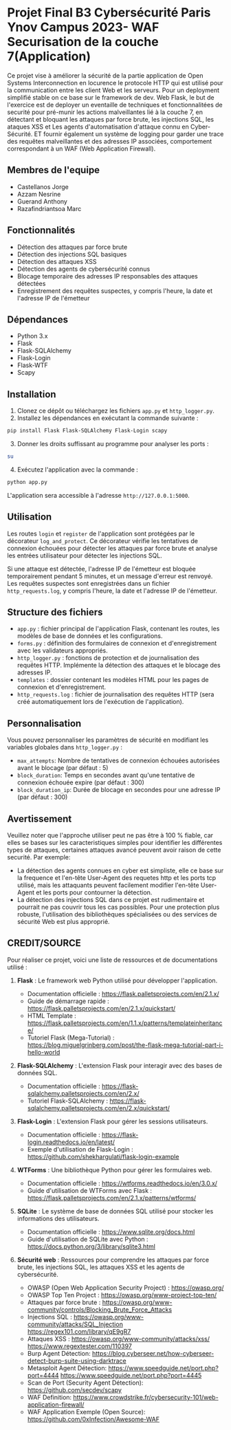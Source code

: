 # Projet Final B3 Cybersécurité Paris Ynov Campus 2023- WAF Securisation de la couche 7(Application)

Ce projet vise à améliorer la sécurité de la partie application de Open Systems Interconnection en locurence le protocole HTTP qui est utilisé pour la communication entre les client Web et les serveurs. Pour un deployment simplifié stable on ce base sur le framework de dev. Web Flask, le but de l'exercice est de deployer un eventaille de techniques et fonctionnalitées de securité pour pré-munir les actions malveillantes lié à la couche 7, en détectant et bloquant les attaques par force brute, les injections SQL, les ataques XSS et Les agents d'automatisation d'attaque connu en Cyber-Sécurité. ET fournir également un système de logging pour garder une trace des requêtes malveillantes et des adresses IP associées, comportement correspondant à un WAF (Web Application Firewall).

## Membres de l'equipe
- Castellanos Jorge
- Azzam Nesrine
- Guerand Anthony
- Razafindriantsoa Marc

## Fonctionnalités

- Détection des attaques par force brute
- Détection des injections SQL basiques
- Détection des attaques XSS
- Détection des agents de cybersécurité connus
- Blocage temporaire des adresses IP responsables des attaques détectées
- Enregistrement des requêtes suspectes, y compris l'heure, la date et l'adresse IP de l'émetteur

## Dépendances

- Python 3.x
- Flask
- Flask-SQLAlchemy
- Flask-Login
- Flask-WTF
- Scapy

## Installation

1. Clonez ce dépôt ou téléchargez les fichiers `app.py` et `http_logger.py`.
2. Installez les dépendances en exécutant la commande suivante :

```bash
pip install Flask Flask-SQLAlchemy Flask-Login scapy
```
3. Donner les droits suffissant au programme pour analyser les ports :

```bash
su
```

4. Exécutez l'application avec la commande :

```bash
python app.py
```

L'application sera accessible à l'adresse `http://127.0.0.1:5000`.

## Utilisation

Les routes `login` et `register` de l'application sont protégées par le décorateur `log_and_protect`. Ce décorateur vérifie les tentatives de connexion échouées pour détecter les attaques par force brute et analyse les entrées utilisateur pour détecter les injections SQL.

Si une attaque est détectée, l'adresse IP de l'émetteur est bloquée temporairement pendant 5 minutes, et un message d'erreur est renvoyé. Les requêtes suspectes sont enregistrées dans un fichier `http_requests.log`, y compris l'heure, la date et l'adresse IP de l'émetteur.

## Structure des fichiers

- `app.py` : fichier principal de l'application Flask, contenant les routes, les modèles de base de données et les configurations.
- `forms.py` : définition des formulaires de connexion et d'enregistrement avec les validateurs appropriés.
- `http_logger.py` : fonctions de protection et de journalisation des requêtes HTTP. Implémente la détection des attaques et le blocage des adresses IP.
- `templates` : dossier contenant les modèles HTML pour les pages de connexion et d'enregistrement.
- `http_requests.log` : fichier de journalisation des requêtes HTTP (sera créé automatiquement lors de l'exécution de l'application).

## Personnalisation

Vous pouvez personnaliser les paramètres de sécurité en modifiant les variables globales dans `http_logger.py` :

- `max_attempts`: Nombre de tentatives de connexion échouées autorisées avant le blocage (par défaut : 5)
- `block_duration`: Temps en secondes avant qu'une tentative de connexion échouée expire (par défaut : 300)
- `block_duration_ip`: Durée de blocage en secondes pour une adresse IP (par défaut : 300)

## Avertissement

Veuillez noter que l'approche utiliser peut ne pas être à 100 % fiable, car elles se bases sur les caracteristiques simples pour identifier les différentes types de attaques, certaines attaques avancé peuvent avoir raison de cette securité.
Par exemple:
- La détection des agents connues en cyber est simpliste, elle ce base sur la frequence et l'en-tête User-Agent des requetes http et les ports tcp utilisé, mais les attaquants peuvent facilement modifier l'en-tête User-Agent et les ports pour contourner la détection.
- La détection des injections SQL dans ce projet est rudimentaire et pourrait ne pas couvrir tous les cas possibles. Pour une protection plus robuste, l'utilisation des bibliothèques spécialisées ou des services de sécurité Web est plus approprié.

## CREDIT/SOURCE

Pour réaliser ce projet, voici une liste de ressources et de documentations utilisé :

1. **Flask** : Le framework web Python utilisé pour développer l'application.
   - Documentation officielle : https://flask.palletsprojects.com/en/2.1.x/
   - Guide de démarrage rapide : https://flask.palletsprojects.com/en/2.1.x/quickstart/
   - HTML Template : https://flask.palletsprojects.com/en/1.1.x/patterns/templateinheritance/
   - Tutoriel Flask (Mega-Tutorial) : https://blog.miguelgrinberg.com/post/the-flask-mega-tutorial-part-i-hello-world

2. **Flask-SQLAlchemy** : L'extension Flask pour interagir avec des bases de données SQL.
   - Documentation officielle : https://flask-sqlalchemy.palletsprojects.com/en/2.x/
   - Tutoriel Flask-SQLAlchemy : https://flask-sqlalchemy.palletsprojects.com/en/2.x/quickstart/

3. **Flask-Login** : L'extension Flask pour gérer les sessions utilisateurs.
   - Documentation officielle : https://flask-login.readthedocs.io/en/latest/
   - Exemple d'utilisation de Flask-Login : https://github.com/shekhargulati/flask-login-example

4. **WTForms** : Une bibliothèque Python pour gérer les formulaires web.
   - Documentation officielle : https://wtforms.readthedocs.io/en/3.0.x/
   - Guide d'utilisation de WTForms avec Flask : https://flask.palletsprojects.com/en/2.1.x/patterns/wtforms/

6. **SQLite** : Le système de base de données SQL utilisé pour stocker les informations des utilisateurs.
   - Documentation officielle : https://www.sqlite.org/docs.html
   - Guide d'utilisation de SQLite avec Python : https://docs.python.org/3/library/sqlite3.html

7. **Sécurité web** : Ressources pour comprendre les attaques par force brute, les injections SQL, les attaques XSS et les agents de cybersécurité.
   - OWASP (Open Web Application Security Project) : https://owasp.org/
   - OWASP Top Ten Project : https://owasp.org/www-project-top-ten/
   - Attaques par force brute : https://owasp.org/www-community/controls/Blocking_Brute_Force_Attacks
   - Injections SQL : https://owasp.org/www-community/attacks/SQL_Injection
                      https://regex101.com/library/qE9gR7
   - Attaques XSS : https://owasp.org/www-community/attacks/xss/
                    https://www.regextester.com/110397
   - Burp Agent Détection: https://blog.cyberseer.net/how-cyberseer-detect-burp-suite-using-darktrace
   - Metasploit Agent Détection: https://www.speedguide.net/port.php?port=4444
                                 https://www.speedguide.net/port.php?port=4445
   - Scan de Port (Security Agent Détection): https://github.com/secdev/scapy
   - WAF Definition: https://www.crowdstrike.fr/cybersecurity-101/web-application-firewall/
   - WAF Application Exemple (Open Source): https://github.com/0xInfection/Awesome-WAF
